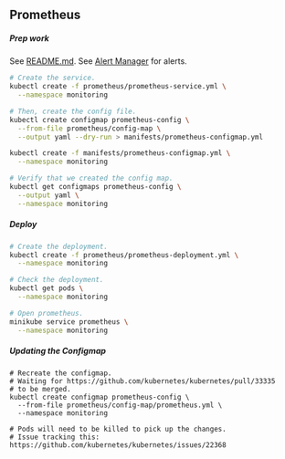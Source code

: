 ## Prometheus

##### Prep work

See [README.md](../README.md).
See [Alert Manager](../alertmanager/README.md) for alerts.

```bash
# Create the service.
kubectl create -f prometheus/prometheus-service.yml \
  --namespace monitoring

# Then, create the config file.
kubectl create configmap prometheus-config \
  --from-file prometheus/config-map \
  --output yaml --dry-run > manifests/prometheus-configmap.yml

kubectl create -f manifests/prometheus-configmap.yml \
  --namespace monitoring

# Verify that we created the config map.
kubectl get configmaps prometheus-config \
  --output yaml \
  --namespace monitoring
```

##### Deploy

```bash
# Create the deployment.
kubectl create -f prometheus/prometheus-deployment.yml \
  --namespace monitoring

# Check the deployment.
kubectl get pods \
  --namespace monitoring

# Open prometheus.
minikube service prometheus \
  --namespace monitoring
```

##### Updating the Configmap

```
# Recreate the configmap.
# Waiting for https://github.com/kubernetes/kubernetes/pull/33335
# to be merged.
kubectl create configmap prometheus-config \
  --from-file prometheus/config-map/prometheus.yml \
  --namespace monitoring

# Pods will need to be killed to pick up the changes.
# Issue tracking this: https://github.com/kubernetes/kubernetes/issues/22368
```

